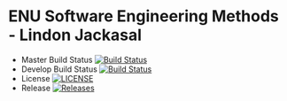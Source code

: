 # ENU Software Engineering Methods - Lindon Jackasal

- Master Build Status [![Build Status](https://travis-ci.org/Lindon-Jackasal/sem.svg?branch=main)](https://travis-ci.org/Lindon-Jackasal/sem)
- Develop Build Status [![Build Status](https://travis-ci.org/Lindon-Jackasal/sem.svg?branch=develop)](https://travis-ci.org/Lindon-Jackasal/sem)
- License [![LICENSE](https://img.shields.io/github/license/Lindon-Jackasal/sem.svg?style=flat-square)](https://github.com/Lindon-Jackasal/sem/blob/master/LICENSE)
- Release [![Releases](https://img.shields.io/github/release/Lindon-Jackasal/sem/all.svg?style=flat-square)](https://github.com/Lindon-Jackasal/sem/releases)